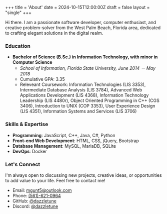 +++
title = 'About'
date = 2024-10-15T12:00:00Z
draft = false
layout = "single"
+++

Hi there. I am a passionate software developer, computer enthusiast, and creative problem-solver from the West Palm Beach, Florida area, dedicated to crafting elegant solutions in the digital realm.

### Education

- **Bachelor of Science (B.Sc.) in Information Technology, with minor in Computer Science**
  - *School of Information, Florida State University, June 2014 － May 2018*
  - Cumulative GPA: 3.35
  - Releveant Coursework: Information Technologies (LIS 3353), Intermediate Database Analysis (LIS 3784), Advanced Web Applications Development (LIS 4368), Information Technology Leadership (LIS 4480r), Object Oriented Programming in C++ (CGS 3406), Introduction to UNIX (COP 3353), User Experience Design (LIS 4351), Information Systems and Services (LIS 3706)

### Skills & Expertise

- **Programming**: JavaScript, C++, Java, C#, Python
- **Front-end Web Development**: HTML, CSS, jQuery, Bootstrap
- **Database Management**: MySQL, MariaDB, SQLite
- **DevOps**: Docker

### Let's Connect

I'm always open to discussing new projects, creative ideas, or opportunities to add value to your life. Feel free to contact me!

- Email: <mgunt5@outlook.com>
- Phone: [(561)-621-0964](tel:+15616210964)
- GitHub: [@dazzletune](https://github.com/dazzletune)
- Discord: [@dazzletune](https://discord.com/users/1153385697512804362)
